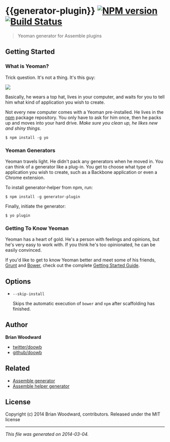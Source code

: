 # {{generator-plugin}} [![NPM version](https://badge.fury.io/js/generator-plugin.png)](http://badge.fury.io/js/generator-plugin)  [![Build Status](https://travis-ci.org/assemble/generator-plugin.png)](https://travis-ci.org/assemble/generator-plugin)

> Yeoman generator for Assemble plugins

## Getting Started
### What is Yeoman?

Trick question. It's not a thing. It's this guy:

![](http://i.imgur.com/JHaAlBJ.png)

Basically, he wears a top hat, lives in your computer, and waits for you to tell him what kind of application you wish to create.

Not every new computer comes with a Yeoman pre-installed. He lives in the [npm](https://npmjs.org) package repository. You only have to ask for him once, then he packs up and moves into your hard drive. *Make sure you clean up, he likes new and shiny things.*

```
$ npm install -g yo
```

### Yeoman Generators

Yeoman travels light. He didn't pack any generators when he moved in. You can think of a generator like a plug-in. You get to choose what type of application you wish to create, such as a Backbone application or even a Chrome extension.

To install generator-helper from npm, run:

```
$ npm install -g generator-plugin
```

Finally, initiate the generator:

```
$ yo plugin
```

### Getting To Know Yeoman

Yeoman has a heart of gold. He's a person with feelings and opinions, but he's very easy to work with. If you think he's too opinionated, he can be easily convinced.

If you'd like to get to know Yeoman better and meet some of his friends, [Grunt](http://gruntjs.com) and [Bower](http://bower.io), check out the complete [Getting Started Guide](https://github.com/yeoman/yeoman/wiki/Getting-Started).


## Options

* `--skip-install`

  Skips the automatic execution of `bower` and `npm` after scaffolding has finished.


## Author

**Brian Woodward**

+ [twitter/doowb](https://twitter.com/doowb)
+ [github/doowb](http://github.com/doowb)

## Related

 * [Assemble generator](https://github.com/assemble/generator-assemble)
 * [Assemble helper generator](https://github.com/assemble/generator-helper)


## License
Copyright (c) 2014 Brian Woodward, contributors.
Released under the MIT license

***

_This file was generated on 2014-03-04._
